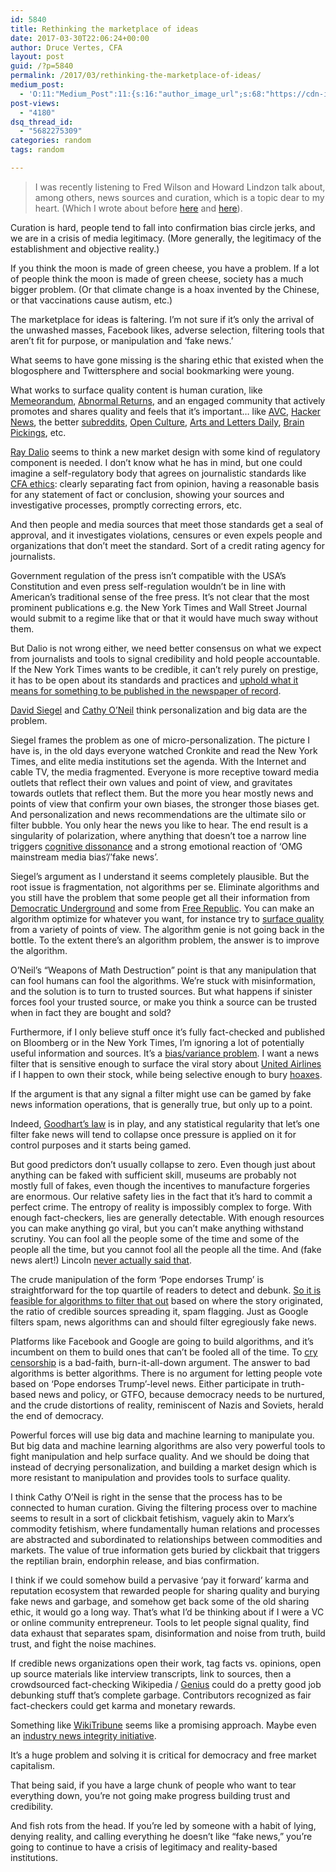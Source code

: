 ```yaml
---
id: 5840
title: Rethinking the marketplace of ideas
date: 2017-03-30T22:06:24+00:00
author: Druce Vertes, CFA
layout: post
guid: /?p=5840
permalink: /2017/03/rethinking-the-marketplace-of-ideas/
medium_post:
  - 'O:11:"Medium_Post":11:{s:16:"author_image_url";s:68:"https://cdn-images-1.medium.com/fit/c/200/200/0*tLekueVp7unnAXxY.jpg";s:10:"author_url";s:25:"https://medium.com/@druce";s:11:"byline_name";N;s:12:"byline_email";N;s:10:"cross_link";s:2:"no";s:2:"id";s:12:"df0189a52a14";s:21:"follower_notification";s:3:"yes";s:7:"license";s:19:"all-rights-reserved";s:14:"publication_id";s:2:"-1";s:6:"status";s:6:"public";s:3:"url";s:74:"https://medium.com/@druce/rethinking-the-marketplace-of-ideas-df0189a52a14";}'
post-views:
  - "4180"
dsq_thread_id:
  - "5682275309"
categories: random
tags: random  

---
```

> I was recently listening to Fred Wilson and Howard Lindzon talk about, among others, news sources and curation, which is a topic dear to my heart. (Which I wrote about before [here](/2016/11/on-fake-news-market-designs-and-the-fascistlibertarian-nexus/) and [here](/2017/02/come-back-kelly-evans-well-be-good-i-promise/)).

<!--more-->

Curation is hard, people tend to fall into confirmation bias circle jerks, and we are in a crisis of media legitimacy. (More generally, the legitimacy of the establishment and objective reality.)

If you think the moon is made of green cheese, you have a problem. If a lot of people think the moon is made of green cheese, society has a much bigger problem. (Or that climate change is a hoax invented by the Chinese, or that vaccinations cause autism, etc.)

The marketplace for ideas is faltering. I’m not sure if it’s only the arrival of the unwashed masses, Facebook likes, adverse selection, filtering tools that aren’t fit for purpose, or manipulation and ‘fake news.’

What seems to have gone missing is the sharing ethic that existed when the blogosphere and Twittersphere and social bookmarking were young.

What works to surface quality content is human curation, like [Memeorandum](http://www.memeorandum.com/), [Abnormal Returns](https://abnormalreturns.com/), and an engaged community that actively promotes and shares quality and feels that it’s important… like [AVC](http://avc.com/), [Hacker News](https://news.ycombinator.com/), the better [subreddits](https://www.reddit.com/r/Economics/), [Open Culture](https://twitter.com/openculture), [Arts and Letters Daily](http://www.aldaily.com/), [Brain Pickings](https://www.brainpickings.org/), etc.

[Ray Dalio](http://www.businessinsider.com/ray-dalio-interview-henry-blodget-1-2017) seems to think a new market design with some kind of regulatory component is needed. I don’t know what he has in mind, but one could imagine a self-regulatory body that agrees on journalistic standards like [CFA ethics](https://www.cfainstitute.org/ethics/codes/ethics/Pages/index.aspx): clearly separating fact from opinion, having a reasonable basis for any statement of fact or conclusion, showing your sources and investigative processes, promptly correcting errors, etc.

And then people and media sources that meet those standards get a seal of approval, and it investigates violations, censures or even expels people and organizations that don’t meet the standard. Sort of a credit rating agency for journalists.

Government regulation of the press isn’t compatible with the USA’s Constitution and even press self-regulation wouldn’t be in line with American’s traditional sense of the free press. It’s not clear that the most prominent publications e.g. the New York Times and Wall Street Journal would submit to a regime like that or that it would have much sway without them.

But Dalio is not wrong either, we need better consensus on what we expect from journalists and tools to signal credibility and hold people accountable. If the New York Times wants to be credible, it can’t rely purely on prestige, it has to be open about its standards and practices and [uphold what it means for something to be published in the newspaper of record](http://www.philly.com/philly/blogs/attytood/The-big-problem-with-NY-Times-climate-isnt-what-you-think.html).

[David Siegel](http://www.businessinsider.com/two-sigma-david-siegel-on-fake-news-and-infinite-personalization-2017-2) and [Cathy O’Neil](https://www.bloomberg.com/view/articles/2017-01-24/if-fake-news-fools-you-it-can-fool-robots-too) think personalization and big data are the problem.

Siegel frames the problem as one of micro-personalization. The picture I have is, in the old days everyone watched Cronkite and read the New York Times, and elite media institutions set the agenda. With the Internet and cable TV, the media fragmented. Everyone is more receptive toward media outlets that reflect their own values and point of view, and gravitates towards outlets that reflect them. But the more you hear mostly news and points of view that confirm your own biases, the stronger those biases get. And personalization and news recommendations are the ultimate silo or filter bubble. You only hear the news you like to hear. The end result is a singularity of polarization, where anything that doesn’t toe a narrow line triggers [cognitive dissonance](http://theoatmeal.com/comics/believe) and a strong emotional reaction of ‘OMG mainstream media bias’/’fake news’.

Siegel’s argument as I understand it seems completely plausible. But the root issue is fragmentation, not algorithms per se. Eliminate algorithms and you still have the problem that some people get all their information from [Democratic Underground](https://www.democraticunderground.com/) and some from [Free Republic](http://www.freerepublic.com/tag/*/index). You can make an algorithm optimize for whatever you want, for instance try to [surface quality](https://www.bloomberg.com/news/articles/2017-04-25/google-rewrites-its-powerful-search-rankings-to-bury-fake-news) from a variety of points of view. The algorithm genie is not going back in the bottle. To the extent there’s an algorithm problem, the answer is to improve the algorithm.

O’Neil’s “Weapons of Math Destruction” point is that any manipulation that can fool humans can fool the algorithms. We’re stuck with misinformation, and the solution is to turn to trusted sources. But what happens if sinister forces fool your trusted source, or make you think a source can be trusted when in fact they are bought and sold?

Furthermore, if I only believe stuff once it’s fully fact-checked and published on Bloomberg or in the New York Times, I’m ignoring a lot of potentially useful information and sources. It’s a [bias/variance problem](/2016/11/everyone-lives-in-a-bubble-and-all-models-are-overfitted/). I want a news filter that is sensitive enough to surface the viral story about [United Airlines](http://www.businessinsider.com/video-shows-passenger-forcibly-dragged-off-united-airlines-plane-2017-4) if I happen to own their stock, while being selective enough to bury [hoaxes](https://www.nytimes.com/2015/06/07/magazine/the-agency.html?_r=0).

If the argument is that any signal a filter might use can be gamed by fake news information operations, that is generally true, but only up to a point.

Indeed, [Goodhart’s law](http://lesswrong.com/lw/1ws/the_importance_of_goodharts_law/) is in play, and any statistical regularity that let’s one filter fake news will tend to collapse once pressure is applied on it for control purposes and it starts being gamed.

But good predictors don’t usually collapse to zero. Even though just about anything can be faked with sufficient skill, museums are probably not mostly full of fakes, even though the incentives to manufacture forgeries are enormous. Our relative safety lies in the fact that it’s hard to commit a perfect crime. The entropy of reality is impossibly complex to forge. With enough fact-checkers, lies are generally detectable. With enough resources you can make anything go viral, but you can’t make anything withstand scrutiny. You can fool all the people some of the time and some of the people all the time, but you cannot fool all the people all the time. And (fake news alert!) Lincoln [never actually said that](http://quoteinvestigator.com/2013/12/11/cannot-fool/).

The crude manipulation of the form ‘Pope endorses Trump’ is straightforward for the top quartile of readers to detect and debunk. [So it is feasible for algorithms to filter that out](https://shift.newco.co/how-to-detect-fake-news-in-real-time-9fdae0197bfd) based on where the story originated, the ratio of credible sources spreading it, spam flagging. Just as Google filters spam, news algorithms can and should filter egregiously fake news.

Platforms like Facebook and Google are going to build algorithms, and it’s incumbent on them to build ones that can’t be fooled all of the time. To [cry censorship](http://www.zerohedge.com/news/2017-01-21/exposing-fake-news-censorship-industry) is a bad-faith, burn-it-all-down argument. The answer to bad algorithms is better algorithms. There is no argument for letting people vote based on ‘Pope endorses Trump’-level news. Either participate in truth-based news and policy, or GTFO, because democracy needs to be nurtured, and the crude distortions of reality, reminiscent of Nazis and Soviets, herald the end of democracy.

Powerful forces will use big data and machine learning to manipulate you. But big data and machine learning algorithms are also very powerful tools to fight manipulation and help surface quality. And we should be doing that instead of decrying personalization, and building a market design which is more resistant to manipulation and provides tools to surface quality.

I think Cathy O’Neil is right in the sense that the process has to be connected to human curation. Giving the filtering process over to machine seems to result in a sort of clickbait fetishism, vaguely akin to Marx’s commodity fetishism, where fundamentally human relations and processes are abstracted and subordinated to relationships between commodities and markets. The value of true information gets buried by clickbait that triggers the reptilian brain, endorphin release, and bias confirmation.

I think if we could somehow build a pervasive ‘pay it forward’ karma and reputation ecosystem that rewarded people for sharing quality and burying fake news and garbage, and somehow get back some of the old sharing ethic, it would go a long way. That’s what I’d be thinking about if I were a VC or online community entrepreneur. Tools to let people signal quality, find data exhaust that separates spam, disinformation and noise from truth, build trust, and fight the noise machines.

If credible news organizations open their work, tag facts vs. opinions, open up source materials like interview transcripts, link to sources, then a crowdsourced fact-checking Wikipedia / [Genius](https://rap.genius.com/) could do a pretty good job debunking stuff that’s complete garbage. Contributors recognized as fair fact-checkers could get karma and monetary rewards.

Something like [WikiTribune](https://www.wired.co.uk/article/jimmy-wales-wikitribune) seems like a promising approach. Maybe even an [industry news integrity initiative](http://www.niemanlab.org/2017/04/the-news-integrity-initiative-is-taking-a-cross-industry-approach-to-fixing-the-news-trust-problem/).

It’s a huge problem and solving it is critical for democracy and free market capitalism.

That being said, if you have a large chunk of people who want to tear everything down, you’re not going make progress building trust and credibility.

And fish rots from the head. If you’re led by someone with a habit of lying, denying reality, and calling everything he doesn’t like “fake news,” you’re going to continue to have a crisis of legitimacy and reality-based institutions.
